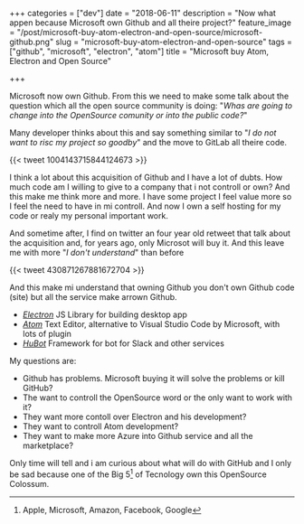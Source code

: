 +++
categories = ["dev"]
date = "2018-06-11"
description = "Now what appen because Microsoft own Github and all theire project?"
feature_image = "/post/microsoft-buy-atom-electron-and-open-source/microsoft-github.png"
slug = "microsoft-buy-atom-electron-and-open-source"
tags = ["github", "microsoft", "electron", "atom"]
title = "Microsoft buy Atom, Electron and Open Source"

+++

Microsoft now own Github. From this we need to make some talk about the question which all the open source community is doing: "_Whas are going to change into the OpenSource comunity or into the public code?_"

Many developer thinks about this and say something similar to "_I do not want to risc my project so goodby_" and the move to GitLab all theire code.

{{< tweet 1004143715844124673 >}}

I think a lot about this acquisition of Github and I have a lot of dubts. How much code am I willing to give to a company that i not controll or own?
And this make me think more and more. I have some project I feel value more so I feel the need to have in mi controll.
And now I own a self hosting for my code or realy my personal important work.

And sometime after, I find on twitter an four year old retweet that talk about the acquisition and, for years ago, only Microsot will buy it. And this leave me with more "_I don't understand_" than before

{{< tweet 430871267881672704 >}}

And this make mi understand that owning Github you don't own Github code (site) but all the service make arrown Github.

-   [_Electron_](https://electronjs.org) JS Library for building desktop app
-   [_Atom_](https://atom.io) Text Editor, alternative to Visual Studio Code by Microsoft, with lots of plugin
-   [_HuBot_](https://hubot.github.com) Framework for bot for Slack and other services

My questions are:

-   Github has problems. Microsoft buying it will solve the problems or kill GitHub?
-   The want to controll the OpenSource word or the only want to work with it?
-   They want more contoll over Electron and his development?
-   They want to controll Atom development?
-   They want to make more Azure into Github service and all the marketplace?

Only time will tell and i am curious about what will do with GitHub and I only be sad because one of the Big 5[^1] of Tecnology own this OpenSource Colossum.

[^1]: Apple, Microsoft, Amazon, Facebook, Google
